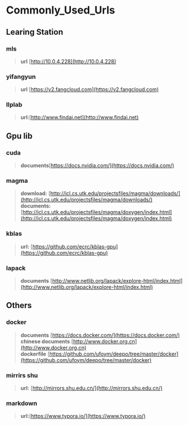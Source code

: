 # Commonly_Used_Urls

## Learing Station
### mls
> **url** [http://10.0.4.228](http://10.0.4.228)  
### yifangyun
> **url** [https://v2.fangcloud.com](https://v2.fangcloud.com)
### IIplab
> **url:**[http://www.findai.net](http://www.findai.net)  

## Gpu lib
### cuda
> **documents**[https://docs.nvidia.com/](https://docs.nvidia.com/)
### magma
> **download:** [http://icl.cs.utk.edu/projectsfiles/magma/downloads/](http://icl.cs.utk.edu/projectsfiles/magma/downloads/)  
> **documents:** [http://icl.cs.utk.edu/projectsfiles/magma/doxygen/index.html](http://icl.cs.utk.edu/projectsfiles/magma/doxygen/index.html) 
### kblas
 > **url:** [https://github.com/ecrc/kblas-gpu](https://github.com/ecrc/kblas-gpu)
 ### lapack
 > **documents** [http://www.netlib.org/lapack/explore-html/index.html](http://www.netlib.org/lapack/explore-html/index.html)
 
## Others
### docker
> **documents** [https://docs.docker.com/](https://docs.docker.com/)  
> **chinese documents** [http://www.docker.org.cn](http://www.docker.org.cn)  
> **dockerfile** [https://github.com/ufoym/deepo/tree/master/docker](https://github.com/ufoym/deepo/tree/master/docker)  
### mirrirs shu
> **url:** [http://mirrors.shu.edu.cn/](http://mirrors.shu.edu.cn/)
### markdown
> **url:**[https://www.typora.io/](https://www.typora.io/)
